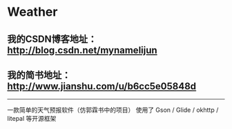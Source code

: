 # Weather
## 我的CSDN博客地址：http://blog.csdn.net/mynamelijun
## 我的简书地址： http://www.jianshu.com/u/b6cc5e05848d


---
一款简单的天气预报软件（仿郭霖书中的项目）
使用了 Gson / Glide / okhttp / litepal 等开源框架